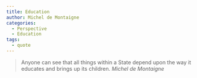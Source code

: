 ```yaml
---
title: Education
author: Michel de Montaigne
categories:
  - Perspective
  - Education  
tags:
  - quote
---
```


> Anyone can see that all things within a State depend upon the way it educates and brings up its children.
> <cite>Michel de Montaigne</cite>